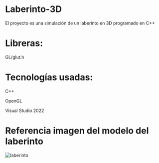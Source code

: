 # Laberinto-3D

El proyecto es una simulación de un laberinto en 3D programado en C++

# Libreras:
  GL/glut.h 

# Tecnologías usadas:

  C++
  
  OpenGL
  
  Visual Studio 2022

# Referencia imagen del modelo del laberinto
![laberinto](https://github.com/user-attachments/assets/039b0282-ae87-4e48-9153-6f1d22a2f33f)
